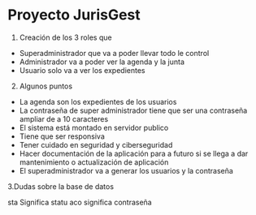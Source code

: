 # Proyecto JurisGest


1. Creación de los 3 roles que 
- Superadministrador que va a poder llevar todo le control 
- Administrador va a poder ver la agenda y la junta
- Usuario solo va a ver los expedientes

2. Algunos puntos
-  La agenda son los expedientes de los usuarios
-  La contraseña de super administrador tiene que ser una contraseña ampliar de a 10 caracteres
-  El sistema está montado en servidor publico
-  Tiene que ser responsiva
-  Tener cuidado en seguridad y ciberseguridad
-  Hacer documentación de la aplicación para a futuro si se llega a dar mantenimiento o actualización de aplicación 
-  El superadministrador va a generar los usuarios y la contraseña



3.Dudas sobre la base de datos

sta Significa statu
aco significa contraseña 